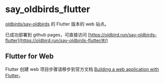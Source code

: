# say_oldbirds_flutter

[oldbirds/say-oldbirds](https://github.com/swiftdo/say-oldbirds) 的 Flutter 版本的 web 站点。

已成功部署到 github pages，可直接访问 [https://oldbird.run/say-oldbirds-flutter](https://oldbird.run/say-oldbirds-flutter/#/)

## Flutter for Web

Flutter 创建 web 项目步骤请移步到官方文档 [Building a web application with Flutter](https://flutter.dev/docs/get-started/web)。

